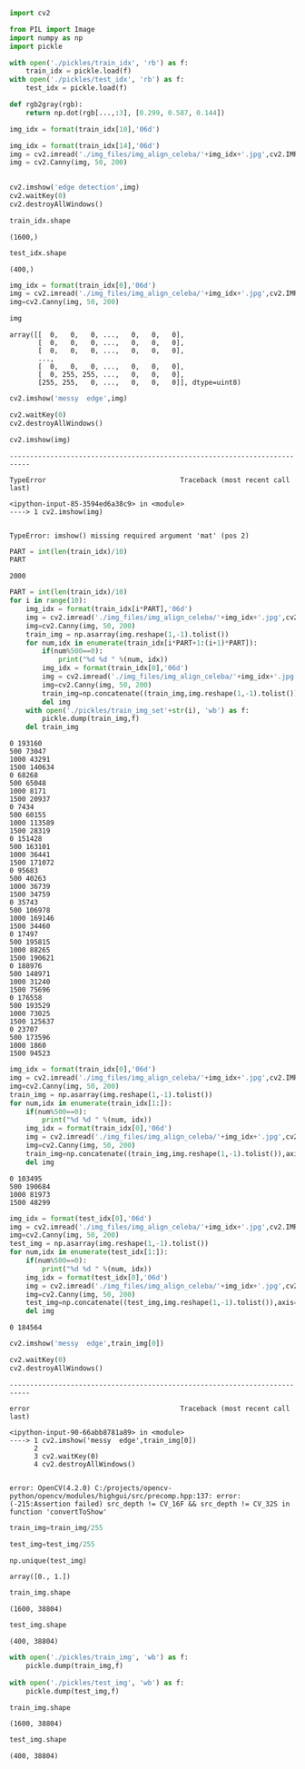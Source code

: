 ```python
import cv2
```


```python
from PIL import Image
import numpy as np
import pickle
```


```python
with open('./pickles/train_idx', 'rb') as f:
    train_idx = pickle.load(f)
with open('./pickles/test_idx', 'rb') as f:
    test_idx = pickle.load(f)
```


```python
def rgb2gray(rgb):
    return np.dot(rgb[...,:3], [0.299, 0.587, 0.144])
```


```python
img_idx = format(train_idx[10],'06d')
```


```python
img_idx = format(train_idx[14],'06d')
img = cv2.imread('./img_files/img_align_celeba/'+img_idx+'.jpg',cv2.IMREAD_GRAYSCALE)
img = cv2.Canny(img, 50, 200)
    
```


```python
cv2.imshow('edge detection',img)
cv2.waitKey(0)
cv2.destroyAllWindows()
```


```python
train_idx.shape
```




    (1600,)




```python
test_idx.shape
```




    (400,)




```python
img_idx = format(train_idx[0],'06d')
img = cv2.imread('./img_files/img_align_celeba/'+img_idx+'.jpg',cv2.IMREAD_GRAYSCALE)
img=cv2.Canny(img, 50, 200)
```


```python
img
```




    array([[  0,   0,   0, ...,   0,   0,   0],
           [  0,   0,   0, ...,   0,   0,   0],
           [  0,   0,   0, ...,   0,   0,   0],
           ...,
           [  0,   0,   0, ...,   0,   0,   0],
           [  0, 255, 255, ...,   0,   0,   0],
           [255, 255,   0, ...,   0,   0,   0]], dtype=uint8)




```python
cv2.imshow('messy  edge',img)

cv2.waitKey(0)
cv2.destroyAllWindows()
```


```python
cv2.imshow(img)
```


    ---------------------------------------------------------------------------

    TypeError                                 Traceback (most recent call last)

    <ipython-input-85-3594ed6a38c9> in <module>
    ----> 1 cv2.imshow(img)
    

    TypeError: imshow() missing required argument 'mat' (pos 2)



```python
PART = int(len(train_idx)/10)
PART
```




    2000




```python
PART = int(len(train_idx)/10)
for i in range(10):
    img_idx = format(train_idx[i*PART],'06d')
    img = cv2.imread('./img_files/img_align_celeba/'+img_idx+'.jpg',cv2.IMREAD_GRAYSCALE)
    img=cv2.Canny(img, 50, 200)
    train_img = np.asarray(img.reshape(1,-1).tolist())
    for num,idx in enumerate(train_idx[i*PART+1:(i+1)*PART]):
        if(num%500==0):
            print("%d %d " %(num, idx))
        img_idx = format(train_idx[0],'06d')
        img = cv2.imread('./img_files/img_align_celeba/'+img_idx+'.jpg',cv2.IMREAD_GRAYSCALE)
        img=cv2.Canny(img, 50, 200)
        train_img=np.concatenate((train_img,img.reshape(1,-1).tolist()),axis=0)
        del img
    with open('./pickles/train_img_set'+str(i), 'wb') as f:
        pickle.dump(train_img,f)
    del train_img
```

    0 193160 
    500 73047 
    1000 43291 
    1500 140634 
    0 68268 
    500 65048 
    1000 8171 
    1500 20937 
    0 7434 
    500 60155 
    1000 113589 
    1500 28319 
    0 151428 
    500 163101 
    1000 36441 
    1500 171072 
    0 95683 
    500 40263 
    1000 36739 
    1500 34759 
    0 35743 
    500 106978 
    1000 169146 
    1500 34460 
    0 17497 
    500 195815 
    1000 88265 
    1500 190621 
    0 188976 
    500 148971 
    1000 31240 
    1500 75696 
    0 176558 
    500 193529 
    1000 73025 
    1500 125637 
    0 23707 
    500 173596 
    1000 1860 
    1500 94523 



```python
img_idx = format(train_idx[0],'06d')
img = cv2.imread('./img_files/img_align_celeba/'+img_idx+'.jpg',cv2.IMREAD_GRAYSCALE)
img=cv2.Canny(img, 50, 200)
train_img = np.asarray(img.reshape(1,-1).tolist())
for num,idx in enumerate(train_idx[1:]):
    if(num%500==0):
        print("%d %d " %(num, idx))
    img_idx = format(train_idx[0],'06d')
    img = cv2.imread('./img_files/img_align_celeba/'+img_idx+'.jpg',cv2.IMREAD_GRAYSCALE)
    img=cv2.Canny(img, 50, 200)
    train_img=np.concatenate((train_img,img.reshape(1,-1).tolist()),axis=0)
    del img

```

    0 103495 
    500 190684 
    1000 81973 
    1500 48299 



```python
img_idx = format(test_idx[0],'06d')
img = cv2.imread('./img_files/img_align_celeba/'+img_idx+'.jpg',cv2.IMREAD_GRAYSCALE)
img=cv2.Canny(img, 50, 200)
test_img = np.asarray(img.reshape(1,-1).tolist())
for num,idx in enumerate(test_idx[1:]):
    if(num%500==0):
        print("%d %d " %(num, idx))
    img_idx = format(test_idx[0],'06d')
    img = cv2.imread('./img_files/img_align_celeba/'+img_idx+'.jpg',cv2.IMREAD_GRAYSCALE)
    img=cv2.Canny(img, 50, 200)
    test_img=np.concatenate((test_img,img.reshape(1,-1).tolist()),axis=0)
    del img

```

    0 184564 



```python
cv2.imshow('messy  edge',train_img[0])

cv2.waitKey(0)
cv2.destroyAllWindows()
```


    ---------------------------------------------------------------------------

    error                                     Traceback (most recent call last)

    <ipython-input-90-66abb8781a89> in <module>
    ----> 1 cv2.imshow('messy  edge',train_img[0])
          2 
          3 cv2.waitKey(0)
          4 cv2.destroyAllWindows()


    error: OpenCV(4.2.0) C:/projects/opencv-python/opencv/modules/highgui/src/precomp.hpp:137: error: (-215:Assertion failed) src_depth != CV_16F && src_depth != CV_32S in function 'convertToShow'




```python
train_img=train_img/255
```


```python
test_img=test_img/255
```


```python
np.unique(test_img)
```




    array([0., 1.])




```python
train_img.shape
```




    (1600, 38804)




```python
test_img.shape
```




    (400, 38804)




```python
with open('./pickles/train_img', 'wb') as f:
    pickle.dump(train_img,f)
    
with open('./pickles/test_img', 'wb') as f:
    pickle.dump(test_img,f)
```


```python
train_img.shape
```




    (1600, 38804)




```python
test_img.shape
```




    (400, 38804)




```python

```
